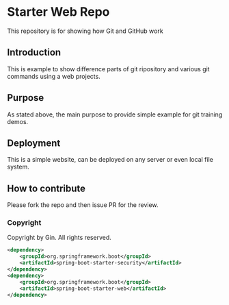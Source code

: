 # Starter Web Repo

This repository is for showing how Git and GitHub work

## Introduction

This is example to show difference parts of git ripository
and various git commands using a web projects.

## Purpose

As stated above, the main purpose to provide simple example
for git training demos.

## Deployment

This is a simple website, can be deployed on any server or even
local file system.

## How to contribute

Please fork the repo and then issue PR for the review.

### Copyright

Copyright by Gin. All rights reserved.

```xml
<dependency>
	<groupId>org.springframework.boot</groupId>
	<artifactId>spring-boot-starter-security</artifactId>
</dependency>
<dependency>
	<groupId>org.springframework.boot</groupId>
	<artifactId>spring-boot-starter-web</artifactId>
</dependency>
```
